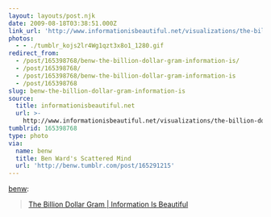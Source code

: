 ```yaml
---
layout: layouts/post.njk
date: 2009-08-18T03:38:51.000Z
link_url: 'http://www.informationisbeautiful.net/visualizations/the-billion-dollar-gram/'
photos:
  - - ./tumblr_kojs2lr4Wg1qzt3x8o1_1280.gif
redirect_from:
  - /post/165398768/benw-the-billion-dollar-gram-information-is/
  - /post/165398768/
  - /post/165398768/benw-the-billion-dollar-gram-information-is
  - /post/165398768
slug: benw-the-billion-dollar-gram-information-is
source:
  title: informationisbeautiful.net
  url: >-
    http://www.informationisbeautiful.net/visualizations/the-billion-dollar-gram/
tumblrid: 165398768
type: photo
via:
  name: benw
  title: Ben Ward's Scattered Mind
  url: 'http://benw.tumblr.com/post/165291215'
---
```

<p><a href="http://blog.benward.me/post/165291215">benw</a>:</p>

<blockquote><a href="http://www.informationisbeautiful.net/visualizations/the-billion-dollar-gram/">The Billion Dollar Gram | Information Is Beautiful</a></blockquote>
